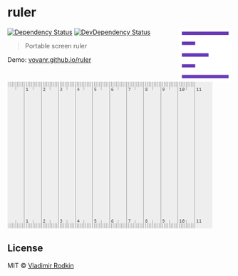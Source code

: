 # ruler

<img align="right" width="120" height="120"
     src="./logo.svg" alt="ruler logo">

[![Dependency Status][depstat-image]][depstat-url]
[![DevDependency Status][depstat-dev-image]][depstat-dev-url]

> Portable screen ruler

Demo: [vovanr.github.io/ruler][demo]

![](preview.png)

## License
MIT © [Vladimir Rodkin](https://github.com/VovanR)

[demo]: https://vovanr.github.io/ruler

[depstat-url]: https://david-dm.org/VovanR/ruler
[depstat-image]: https://david-dm.org/VovanR/ruler.svg?style=flat-square

[depstat-dev-url]: https://david-dm.org/VovanR/ruler
[depstat-dev-image]: https://david-dm.org/VovanR/ruler/dev-status.svg?style=flat-square
